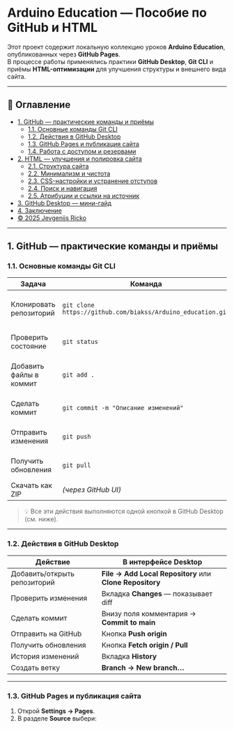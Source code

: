 # Arduino Education — Пособие по GitHub и HTML

Этот проект содержит локальную коллекцию уроков **Arduino Education**, опубликованных через **GitHub Pages**.  
В процессе работы применялись практики **GitHub Desktop**, **Git CLI** и приёмы **HTML-оптимизации** для улучшения структуры и внешнего вида сайта.

---

## 📘 Оглавление
- [1. GitHub — практические команды и приёмы](#1-github--практические-команды-и-приёмы)
  - [1.1. Основные команды Git CLI](#11-основные-команды-git-cli)
  - [1.2. Действия в GitHub Desktop](#12-действия-в-github-desktop)
  - [1.3. GitHub Pages и публикация сайта](#13-github-pages-и-публикация-сайта)
  - [1.4. Работа с доступом и резервами](#14-работа-с-доступом-и-резервами)
- [2. HTML — улучшения и полировка сайта](#2-html--улучшения-и-полировка-сайта)
  - [2.1. Структура сайта](#21-структура-сайта)
  - [2.2. Минимализм и чистота](#22-минимализм-и-чистота)
  - [2.3. CSS-настройки и устранение отступов](#23-css-настройки-и-устранение-отступов)
  - [2.4. Поиск и навигация](#24-поиск-и-навигация)
  - [2.5. Атрибуции и ссылки на источник](#25-атрибуции-и-ссылки-на-источник)
- [3. GitHub Desktop — мини-гайд](#3-github-desktop--мини-гайд)
- [4. Заключение](#4-заключение)
- [© 2025 Jevgenijs Ricko](#©-2025-jevgenijs-ricko)

---

## 1. GitHub — практические команды и приёмы

### 1.1. Основные команды Git CLI

| Задача | Команда | Описание |
|--------|----------|----------|
| Клонировать репозиторий | `git clone https://github.com/biakss/Arduino_education.git` | Создаёт локальную копию репозитория |
| Проверить состояние | `git status` | Показывает изменённые файлы |
| Добавить файлы в коммит | `git add .` | Добавляет все изменённые файлы |
| Сделать коммит | `git commit -m "Описание изменений"` | Фиксирует изменения локально |
| Отправить изменения | `git push` | Загружает коммиты в GitHub |
| Получить обновления | `git pull` | Подтягивает актуальные изменения |
| Скачать как ZIP | *(через GitHub UI)* | Альтернатива без Git |

> 💡 Все эти действия выполняются одной кнопкой в GitHub Desktop (см. ниже).

---

### 1.2. Действия в GitHub Desktop

| Действие | В интерфейсе Desktop |
|-----------|----------------------|
| Добавить/открыть репозиторий | **File → Add Local Repository** или **Clone Repository** |
| Проверить изменения | Вкладка **Changes** — показывает diff |
| Сделать коммит | Внизу поля комментария → **Commit to main** |
| Отправить на GitHub | Кнопка **Push origin** |
| Получить обновления | Кнопка **Fetch origin / Pull** |
| История изменений | Вкладка **History** |
| Создать ветку | **Branch → New branch…** |

---

### 1.3. GitHub Pages и публикация сайта

1. Открой **Settings → Pages**.  
2. В разделе **Source** выбери:


